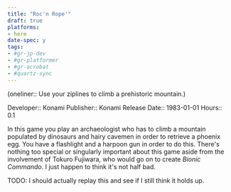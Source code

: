 ```yaml
---
title: "Roc'n Rope'"
draft: true
platforms:
- here
date-spec: y
tags:
- #gr-jp-dev 
- #gr-platformer 
- #gr-acrobat 
- #quartz-sync
---
```


(oneliner:: Use your ziplines to climb a prehistoric mountain.)

Developer:: Konami
Publisher:: Konami
Release Date:: 1983-01-01
Hours:: 0.1

In this game you play an archaeologist who has to climb a mountain populated by dinosaurs and hairy cavemen in order to retrieve a phoenix egg. You have a flashlight and a harpoon gun in order to do this. There's nothing too special or singularly important about this game aside from the involvement of Tokuro Fujiwara, who would go on to create *Bionic Commando*. I just happen to think it's not half bad.

TODO: I should actually replay this and see if I still think it holds up.